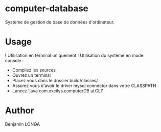 # computer-database
Système de gestion de base de données d'ordinateur.

# Usage
! Utilisation en terminal uniquement !
Utilisation du système en mode console :
- Compilez les sources
- Ouvrez un terminal
- Placez vous dans le dossier build/classes/
- Assurez vous d'avoir le driver mysql connector dans votre CLASSPATH
- Lancez 'java com.excilys.computerDB.ui.CLI'

# Author
Benjamin LONGA